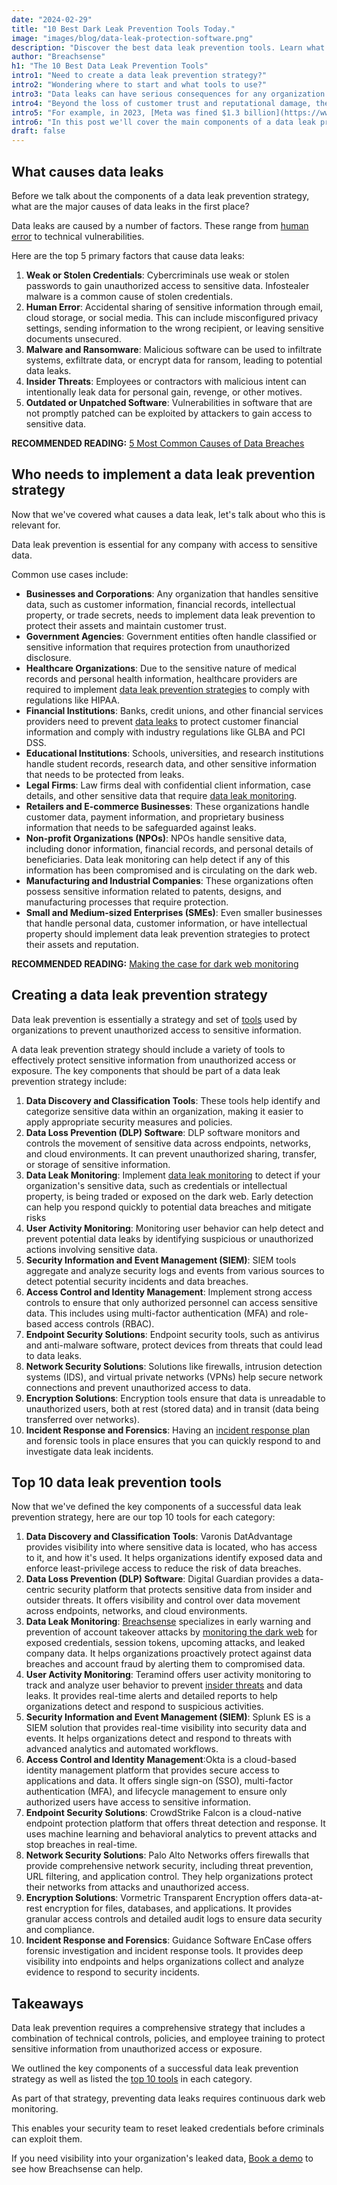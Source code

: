 ```yaml
---
date: "2024-02-29"
title: "10 Best Dark Leak Prevention Tools Today."
image: "images/blog/data-leak-protection-software.png"
description: "Discover the best data leak prevention tools. Learn what tools to use to prevent data leaks and protect your company's data."
author: "Breachsense"
h1: "The 10 Best Data Leak Prevention Tools"
intro1: "Need to create a data leak prevention strategy?"
intro2: "Wondering where to start and what tools to use?"
intro3: "Data leaks can have serious consequences for any organization."
intro4: "Beyond the loss of customer trust and reputational damage, they can result in substantial fines and legal repercussions."
intro5: "For example, in 2023, [Meta was fined $1.3 billion](https://www.nytimes.com/2023/05/22/business/meta-facebook-eu-privacy-fine.html) for GDPR privacy violations."
intro6: "In this post we'll cover the main components of a data leak prevention strategy, what causes data leaks and the top 10 tools organizations can use to prevent data leaks."
draft: false
---
```

## What causes data leaks

Before we talk about the components of a data leak prevention strategy, what are the major causes of data leaks in the first place?

Data leaks are caused by a number of factors. These range from [human error](https://www.breachsense.com/blog/data-breach-human-error/) to technical vulnerabilities.

Here are the top 5 primary factors that cause data leaks:

1. **Weak or Stolen Credentials**: Cybercriminals use weak or stolen passwords to gain unauthorized access to sensitive data. Infostealer malware is a common cause of stolen credentials.
2. **Human Error**: Accidental sharing of sensitive information through email, cloud storage, or social media. This can include misconfigured privacy settings, sending information to the wrong recipient, or leaving sensitive documents unsecured.
3. **Malware and Ransomware**: Malicious software can be used to infiltrate systems, exfiltrate data, or encrypt data for ransom, leading to potential data leaks.
4. **Insider Threats**: Employees or contractors with malicious intent can intentionally leak data for personal gain, revenge, or other motives.
5. **Outdated or Unpatched Software**: Vulnerabilities in software that are not promptly patched can be exploited by attackers to gain access to sensitive data.

**RECOMMENDED READING:** [5 Most Common Causes of Data Breaches](https://www.breachsense.com/blog/data-breach-causes/)

## Who needs to implement a data leak prevention strategy

Now that we've covered what causes a data leak, let's talk about who this is relevant for.

Data leak prevention is essential for any company with access to sensitive data.

Common use cases include:

- **Businesses and Corporations**: Any organization that handles sensitive data, such as customer information, financial records, intellectual property, or trade secrets, needs to implement data leak prevention to protect their assets and maintain customer trust.
- **Government Agencies**: Government entities often handle classified or sensitive information that requires protection from unauthorized disclosure.
- **Healthcare Organizations**: Due to the sensitive nature of medical records and personal health information, healthcare providers are required to implement [data leak prevention strategies](https://www.breachsense.com/blog/impact-of-data-breach-healthcare/) to comply with regulations like HIPAA.
- **Financial Institutions**: Banks, credit unions, and other financial services providers need to prevent [data leaks](https://www.breachsense.com/blog/data-leak/) to protect customer financial information and comply with industry regulations like GLBA and PCI DSS.
- **Educational Institutions**: Schools, universities, and research institutions handle student records, research data, and other sensitive information that needs to be protected from leaks.
- **Legal Firms**: Law firms deal with confidential client information, case details, and other sensitive data that require [data leak monitoring](https://www.breachsense.com/blog/best-dark-web-monitoring-services/).
- **Retailers and E-commerce Businesses**: These organizations handle customer data, payment information, and proprietary business information that needs to be safeguarded against leaks.
- **Non-profit Organizations (NPOs)**: NPOs handle sensitive data, including donor information, financial records, and personal details of beneficiaries. Data leak monitoring can help detect if any of this information has been compromised and is circulating on the dark web.
- **Manufacturing and Industrial Companies**: These organizations often possess sensitive information related to patents, designs, and manufacturing processes that require protection.
- **Small and Medium-sized Enterprises (SMEs)**: Even smaller businesses that handle personal data, customer information, or have intellectual property should implement data leak prevention strategies to protect their assets and reputation.

**RECOMMENDED READING:** [Making the case for dark web monitoring](https://www.breachsense.com/blog/dark-web-monitoring-worth-it/)

## Creating a data leak prevention strategy

Data leak prevention is essentially a strategy and set of [tools](https://www.breachsense.com/data-breach-software/) used by organizations to prevent unauthorized access to sensitive information.

A data leak prevention strategy should include a variety of tools to effectively protect sensitive information from unauthorized access or exposure. The key components that should be part of a data leak prevention strategy include:

1. **Data Discovery and Classification Tools**: These tools help identify and categorize sensitive data within an organization, making it easier to apply appropriate security measures and policies.
2. **Data Loss Prevention (DLP) Software**: DLP software monitors and controls the movement of sensitive data across endpoints, networks, and cloud environments. It can prevent unauthorized sharing, transfer, or storage of sensitive information.
3. **Data Leak Monitoring**: Implement [data leak monitoring](https://www.breachsense.com/data-leak-monitoring/) to detect if your organization's sensitive data, such as credentials or intellectual property, is being traded or exposed on the dark web. Early detection can help you respond quickly to potential data breaches and mitigate risks​
4. **User Activity Monitoring**: Monitoring user behavior can help detect and prevent potential data leaks by identifying suspicious or unauthorized actions involving sensitive data.
5. **Security Information and Event Management (SIEM)**: SIEM tools aggregate and analyze security logs and events from various sources to detect potential security incidents and data breaches.
6. **Access Control and Identity Management**: Implement strong access controls to ensure that only authorized personnel can access sensitive data. This includes using multi-factor authentication (MFA) and role-based access controls (RBAC).
7. **Endpoint Security Solutions**: Endpoint security tools, such as antivirus and anti-malware software, protect devices from threats that could lead to data leaks.
8. **Network Security Solutions**: Solutions like firewalls, intrusion detection systems (IDS), and virtual private networks (VPNs) help secure network connections and prevent unauthorized access to data.
9. **Encryption Solutions**: Encryption tools ensure that data is unreadable to unauthorized users, both at rest (stored data) and in transit (data being transferred over networks).
10. **Incident Response and Forensics**: Having an [incident response plan](https://www.breachsense.com/blog/data-breach-response/) and forensic tools in place ensures that you can quickly respond to and investigate data leak incidents.

## Top 10 data leak prevention tools
Now that we've defined the key components of a successful data leak prevention strategy, here are our top 10 tools for each category:

1. **Data Discovery and Classification Tools**: Varonis DatAdvantage provides visibility into where sensitive data is located, who has access to it, and how it's used. It helps organizations identify exposed data and enforce least-privilege access to reduce the risk of data breaches.
2. **Data Loss Prevention (DLP) Software**: Digital Guardian provides a data-centric security platform that protects sensitive data from insider and outsider threats. It offers visibility and control over data movement across endpoints, networks, and cloud environments.
3. **Data Leak Monitoring**: [Breachsense](https://www.breachsense.com/) specializes in early warning and prevention of account takeover attacks by [monitoring the dark web](https://www.breachsense.com/blog/dark-web-monitoring-guide/) for exposed credentials, session tokens, upcoming attacks, and leaked company data. It helps organizations proactively protect against data breaches and account fraud by alerting them to compromised data.
4. **User Activity Monitoring**: Teramind offers user activity monitoring to track and analyze user behavior to prevent [insider threats](https://www.breachsense.com/blog/insider-threat/) and data leaks. It provides real-time alerts and detailed reports to help organizations detect and respond to suspicious activities.
5. **Security Information and Event Management (SIEM)**: Splunk ES is a SIEM solution that provides real-time visibility into security data and events. It helps organizations detect and respond to threats with advanced analytics and automated workflows.
6. **Access Control and Identity Management**:Okta is a cloud-based identity management platform that provides secure access to applications and data. It offers single sign-on (SSO), multi-factor authentication (MFA), and lifecycle management to ensure only authorized users have access to sensitive information.
7. **Endpoint Security Solutions**: CrowdStrike Falcon is a cloud-native endpoint protection platform that offers threat detection and response. It uses machine learning and behavioral analytics to prevent attacks and stop breaches in real-time.
8. **Network Security Solutions**: Palo Alto Networks offers firewalls that provide comprehensive network security, including threat prevention, URL filtering, and application control. They help organizations protect their networks from attacks and unauthorized access.
9. **Encryption Solutions**: Vormetric Transparent Encryption offers data-at-rest encryption for files, databases, and applications. It provides granular access controls and detailed audit logs to ensure data security and compliance.
10. **Incident Response and Forensics**: Guidance Software EnCase offers forensic investigation and incident response tools. It provides deep visibility into endpoints and helps organizations collect and analyze evidence to respond to security incidents.

## Takeaways

Data leak prevention requires a comprehensive strategy that includes a combination of technical controls, policies, and employee training to protect sensitive information from unauthorized access or exposure.

We outlined the key components of a successful data leak prevention strategy as well as listed the [top 10 tools](https://www.breachsense.com/blog/dark-web-monitoring-tools/) in each category.

As part of that strategy, preventing data leaks requires continuous dark web monitoring.

This enables your security team to reset leaked credentials before criminals can exploit them.

If you need visibility into your organization's leaked data, [Book a demo](https://www.breachsense.com/book-demo/) to see how Breachsense can help.
